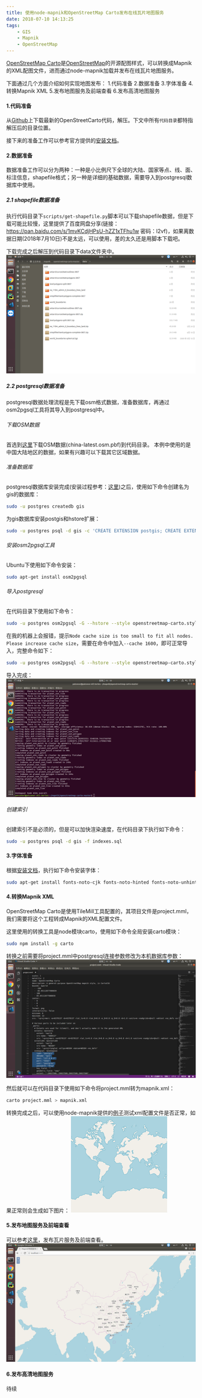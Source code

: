 ```yaml
---
title: 使用node-mapnik和OpenStreetMap Carto发布在线瓦片地图服务
date: 2018-07-10 14:13:25
tags: 
	- GIS
	- Mapnik
	- OpenStreetMap
---
```

[OpenStreetMap Carto](https://github.com/gravitystorm/openstreetmap-carto)是[OpenStreetMap](https://www.openstreetmap.org)的开源配图样式，可以转换成Mapnik的XML配图文件，进而通过node-mapnik加载并发布在线瓦片地图服务。

下面通过几个方面介绍如何实现地图发布：
1.代码准备
2.数据准备
3.字体准备
4.转换Mapnik XML
5.发布地图服务及前端查看
6.发布高清地图服务


#### 1.代码准备
从[Github](https://github.com/gravitystorm/openstreetmap-carto)上下载最新的OpenStreetCarto代码，解压。下文中所有`代码目录`都特指解压后的目录位置。

接下来的准备工作可以参考官方提供的[安装文档](https://github.com/gravitystorm/openstreetmap-carto/blob/master/INSTALL.md)。

#### 2.数据准备
数据准备工作可以分为两种：一种是小比例尺下全球的大陆、国家等点、线、面、标注信息，shapefile格式；另一种是详细的基础数据，需要导入到postgresql数据库中使用。

##### 2.1 shapefile数据准备
执行代码目录下`scripts/get-shapefile.py`脚本可以下载shapefile数据，但是下载可能比较慢，这里提供了百度网盘分享(链接：https://pan.baidu.com/s/1mvKCdjHPsU-hZZ1xTFhu1w 密码：l2vf)，如果离数据日期(2018年7月10日)不是太远，可以使用，差的太久还是用脚本下载吧。

下载完成之后解压到代码目录下data文件夹中。
![shapefile准备完成](openstreetmapcarto/1.png)

##### 2.2 postgresql数据准备
postgresql数据处理流程是先下载osm格式数据，准备数据库，再通过osm2pgsql工具将其导入到postgresql中。

###### 下载OSM数据
首选到[这里](https://download.geofabrik.de/asia/china.html)下载OSM数据(china-latest.osm.pbf)到代码目录。
本例中使用的是中国大陆地区的数据，如果有兴趣可以下载其它区域数据。

###### 准备数据库
postgresql数据库安装完成(安装过程参考：[这里](http://www.baiguangnan.com/2018/01/31/postgis/))之后，使用如下命令创建名为gis的数据库：
```bash
sudo -u postgres createdb gis
```

为gis数据库安装postgis和hstore扩展：
```bash
sudo -u postgres psql -d gis -c 'CREATE EXTENSION postgis; CREATE EXTENSION hstore;'
```

###### 安装osm2pgsql工具
Ubuntu下使用如下命令安装：
```bash
sudo apt-get install osm2pgsql
```

###### 导入postgresql
在代码目录下使用如下命令：
```bash
sudo -u postgres osm2pgsql -G --hstore --style openstreetmap-carto.style --tag-transform-script openstreetmap-carto.lua -d gis china-latest.osm.pbf
```
在我的机器上会报错，提示`Node cache size is too small to fit all nodes. Please increase cache size`，需要在命令中加入`--cache 1600`，即可正常导入，完整命令如下：
```bash
sudo -u postgres osm2pgsql -G --hstore --style openstreetmap-carto.style --tag-transform-script openstreetmap-carto.lua -d gis china-latest.osm.pbf --cache 1600
```
导入完成：
![postgresql准备完成](openstreetmapcarto/2.png)

###### 创建索引
创建索引不是必须的，但是可以加快渲染速度，在代码目录下执行如下命令：
```bash
sudo -u postgres psql -d gis -f indexes.sql
```

#### 3.字体准备
根据[安装文档](https://github.com/gravitystorm/openstreetmap-carto/blob/master/INSTALL.md)，执行如下命令安装字体：
```bash
sudo apt-get install fonts-noto-cjk fonts-noto-hinted fonts-noto-unhinted fonts-hanazono ttf-unifont
```

#### 4.转换Mapnik XML
OpenStreetMap Carto是使用TileMill工具配置的，其项目文件是project.mml，我们需要将这个工程转成Mapnik的XML配置文件。

这里使用的转换工具是node模块carto，使用如下命令全局安装carto模块：
```bash
sudo npm install -g carto
```

转换之前需要将project.mml中postgresql连接参数修改为本机数据库参数：
![修改数据库连接参数](openstreetmapcarto/3.png)

然后就可以在代码目录下使用如下命令将project.mml转为mapnik.xml：
```bash
carto project.mml > mapnik.xml
```
转换完成之后，可以使用node-mapnik提供的[例子](https://github.com/mapnik/node-mapnik)测试xml配置文件是否正常，如果正常则会生成如下图片：
![修改数据库连接参数](openstreetmapcarto/map.png)

#### 5.发布地图服务及前端查看
可以参考[这里](http://www.baiguangnan.com/2018/06/25/nodemapniktest/)，发布瓦片服务及前端查看。
![发布服务](openstreetmapcarto/4.png)

#### 6.发布高清地图服务
待续